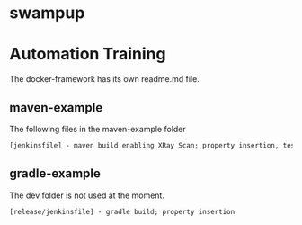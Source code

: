 # swampup
Automation Training
===================
The docker-framework has its own readme.md file.

maven-example
-------------
The following files in the maven-example folder

```XML
[jenkinsfile] - maven build enabling XRay Scan; property insertion, test cases results
```

gradle-example
--------------
The dev folder is not used at the moment.

```XML
[release/jenkinsfile] - gradle build; property insertion
```

